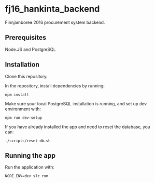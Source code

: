 # fj16_hankinta_backend

Finnjamboree 2016 procurement system backend.

## Prerequisites

Node.JS and PostgreSQL

## Installation

Clone this repository.

In the repository, install dependencies by running:

    npm install

Make sure your local PostgreSQL installation is running, and set up dev environment with:

	npm run dev-setup

If you have already installed the app and need to reset the database, you can:

	./scripts/reset-db.sh

## Running the app

Run the application with:

    NODE_ENV=dev slc run
